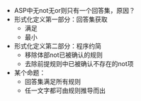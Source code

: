 - ASP中无not无or则只有一个回答集，原因？
- 形式化定义第一部分：回答集获取
	- 满足
	- 最小
- 形式化定义第二部分：程序约简
	- 移除体部not已被确认的规则
	- 去除前提规则中已被确认不存在的not项
- 某个命题：
	- 回答集满足所有规则
	- 任一文字都可由规则推导而出